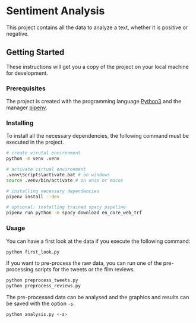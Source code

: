 # Sentiment Analysis

This project contains all the data to analyze a text, whether it is positive or negative.

## Getting Started

These instructions will get you a copy of the project on your local machine for development.

### Prerequisites

The project is created with the programming language [Python3][python3] and the manager [pipenv][pipenv].

### Installing

To install all the necessary dependencies, the following command must be executed in the project.

```bash
# create virutal environment
python -m venv .venv

# activate virtual environment
.venv\Scripts\activate.bat # on windows
source .venv/bin/activate # on unix or macos

# installing necessary dependencies
pipenv install --dev

# optional: installing trained spacy pipeline
pipenv run python -m spacy download en_core_web_trf
```

### Usage

You can have a first look at the data if you execute the following command:

```bash
python first_look.py
```

If you want to pre-process the raw data, you can run one of the pre-processing scripts for the tweets or the film reviews.

```bash
python preprocess_tweets.py
python preprocess_reviews.py
```

The pre-processed data can be analysed and the graphics and results can be saved with the option `-s`.

```bash
python analysis.py <-s>
```

[python3]: https://www.python.org/
[pipenv]: https://pypi.org/project/pipenv/
